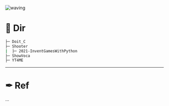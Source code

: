 ![waving](https://capsule-render.vercel.app/api?type=waving&height=200&text=Toy-Project&fontAlign=70&fontAlignY=35&color=b)

# 📁 Dir

```sh
├─ Doit_C
├─ Shooter
|  ├─ 2021-InventGamesWithPython
├─ ShowVoca
├─ YT4ME
```

---

# ✒ Ref

...
